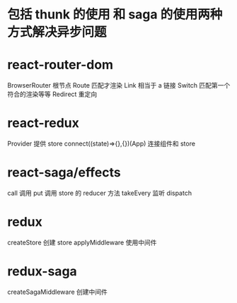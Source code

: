 # 包括 thunk 的使用 和 saga 的使用两种方式解决异步问题

# react-router-dom

BrowserRouter 根节点
Route 匹配才渲染
Link 相当于 a 链接
Switch 匹配第一个符合的渲染等等
Redirect 重定向

# react-redux

Provider 提供 store
connect((state)=>{},{})(App) 连接组件和 store

# react-saga/effects

call 调用
put 调用 store 的 reducer 方法
takeEvery 监听 dispatch

# redux

createStore 创建 store
applyMiddleware 使用中间件

# redux-saga

createSagaMiddleware 创建中间件
